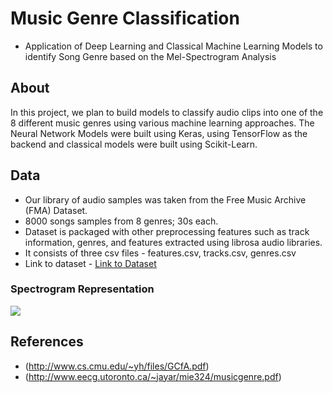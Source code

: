 # Music Genre Classification
- Application of Deep Learning and Classical Machine Learning Models to identify Song Genre based on the Mel-Spectrogram Analysis

## About
In this project, we plan to build models to classify audio clips into one of the 8 different music genres using various machine learning approaches.
The Neural Network Models were built using Keras, using TensorFlow as the backend and classical models were built using Scikit-Learn.

## Data
- Our library of audio samples was taken from the Free Music Archive (FMA) Dataset.
- 8000 songs samples from 8 genres; 30s each.
- Dataset is packaged with other preprocessing features such as track information, genres, and features extracted using librosa audio libraries.
- It consists of three csv files - features.csv,  tracks.csv, genres.csv
- Link to dataset - [Link to Dataset](https://github.com/mdeff/fma)

### Spectrogram Representation
![](https://github.com/sarafvaibhav/music-genre/blob/master/sp1.png)

## References
- (http://www.cs.cmu.edu/~yh/files/GCfA.pdf)
- (http://www.eecg.utoronto.ca/~jayar/mie324/musicgenre.pdf)
